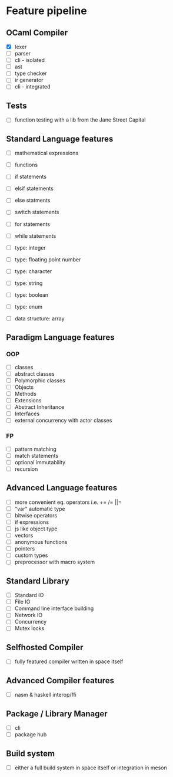 # Feature pipeline

## OCaml Compiler
- [X] lexer
- [ ] parser
- [ ] cli - isolated
- [ ] ast
- [ ] type checker
- [ ] ir generator
- [ ] cli - integrated

## Tests
- [ ] function testing with a lib from the Jane Street Capital

## Standard Language features
- [ ] mathematical expressions
- [ ] functions
- [ ] if statements
- [ ] elsif statements
- [ ] else statments
- [ ] switch statements
- [ ] for statements
- [ ] while statements
- [ ] type: integer
- [ ] type: floating point number
- [ ] type: character
- [ ] type: string
- [ ] type: boolean
- [ ] type: enum
- [ ] data structure: array


## Paradigm Language features
### OOP
- [ ] classes
- [ ] abstract classes
- [ ] Polymorphic classes
- [ ] Objects
- [ ] Methods
- [ ] Extensions
- [ ] Abstract Inheritance
- [ ] Interfaces
- [ ] external concurrency with actor classes
### FP
- [ ] pattern matching
- [ ] match statements
- [ ] optional immutability
- [ ] recursion

## Advanced Language features
- [ ] more convenient eq. operators i.e. += /= ||=
- [ ] "var" automatic type
- [ ] bitwise operators
- [ ] if expressions
- [ ] js like object type
- [ ] vectors
- [ ] anonymous functions
- [ ] pointers
- [ ] custom types
- [ ] preprocessor with macro system

## Standard Library
- [ ] Standard IO
- [ ] File IO
- [ ] Command line interface building
- [ ] Network IO
- [ ] Concurrency
- [ ] Mutex locks

## Selfhosted Compiler
- [ ] fully featured compiler written in space itself

## Advanced Compiler features
- [ ] nasm & haskell interop/ffi

## Package / Library Manager
- [ ] cli
- [ ] package hub

## Build system
- [ ] either a full build system in space itself or integration in meson
